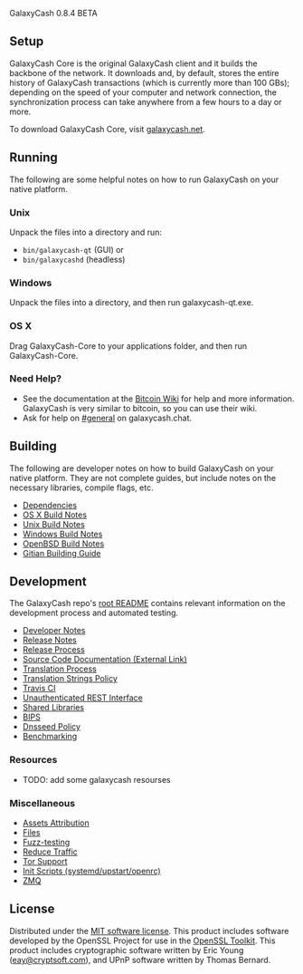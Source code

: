 GalaxyCash 0.8.4 BETA

Setup
---------------------
GalaxyCash Core is the original GalaxyCash client and it builds the backbone of the network. It downloads and, by default, stores the entire history of GalaxyCash transactions (which is currently more than 100 GBs); depending on the speed of your computer and network connection, the synchronization process can take anywhere from a few hours to a day or more.

To download GalaxyCash Core, visit [galaxycash.net](https://galaxycash.net/download).

Running
---------------------
The following are some helpful notes on how to run GalaxyCash on your native platform.

### Unix

Unpack the files into a directory and run:

- `bin/galaxycash-qt` (GUI) or
- `bin/galaxycashd` (headless)

### Windows

Unpack the files into a directory, and then run galaxycash-qt.exe.

### OS X

Drag GalaxyCash-Core to your applications folder, and then run GalaxyCash-Core.

### Need Help?

* See the documentation at the [Bitcoin Wiki](https://en.bitcoin.it/wiki/Main_Page)
for help and more information. GalaxyCash is very similar to bitcoin, so you can use their wiki.
* Ask for help on [#general](https://galaxycash.chat/) on galaxycash.chat.

Building
---------------------
The following are developer notes on how to build GalaxyCash on your native platform. They are not complete guides, but include notes on the necessary libraries, compile flags, etc.

- [Dependencies](dependencies.md)
- [OS X Build Notes](build-osx.md)
- [Unix Build Notes](build-unix.md)
- [Windows Build Notes](build-windows.md)
- [OpenBSD Build Notes](build-openbsd.md)
- [Gitian Building Guide](gitian-building.md)

Development
---------------------
The GalaxyCash repo's [root README](/README.md) contains relevant information on the development process and automated testing.

- [Developer Notes](developer-notes.md)
- [Release Notes](release-notes.md)
- [Release Process](release-process.md)
- [Source Code Documentation (External Link)](none-yet)
- [Translation Process](translation_process.md)
- [Translation Strings Policy](translation_strings_policy.md)
- [Travis CI](travis-ci.md)
- [Unauthenticated REST Interface](REST-interface.md)
- [Shared Libraries](shared-libraries.md)
- [BIPS](bips.md)
- [Dnsseed Policy](dnsseed-policy.md)
- [Benchmarking](benchmarking.md)

### Resources
* TODO: add some galaxycash resourses

### Miscellaneous
- [Assets Attribution](assets-attribution.md)
- [Files](files.md)
- [Fuzz-testing](fuzzing.md)
- [Reduce Traffic](reduce-traffic.md)
- [Tor Support](tor.md)
- [Init Scripts (systemd/upstart/openrc)](init.md)
- [ZMQ](zmq.md)

License
---------------------
Distributed under the [MIT software license](/COPYING).
This product includes software developed by the OpenSSL Project for use in the [OpenSSL Toolkit](https://www.openssl.org/). This product includes
cryptographic software written by Eric Young ([eay@cryptsoft.com](mailto:eay@cryptsoft.com)), and UPnP software written by Thomas Bernard.
